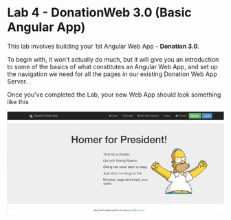 # Lab 4 - DonationWeb 3.0 (Basic Angular App)

This lab involves building your 1st Angular Web App - **Donation 3.0**.

To begin with, it won't actually do much, but it will give you an introduction to some of the basics of what constitutes an Angular Web App, and set up the navigation we need for all the pages in our existing Donation Web App Server.

Once you've completed the Lab, your new Web App should look something like this

![](../images/donationwebapp.jpg)